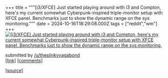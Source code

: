 +++
title = """[i3/XFCE] Just started playing around with i3 and Compton, here's my current somewhat Cyberpunk-inspired triple-monitor setup with XFCE panel. Benchmarks just to show the dynamic range on the sys monitoring."""
date = 2024-10-16T18:29:08.000Z
tags = ["reddit","wm"]
+++
[![[i3/XFCE] Just started playing around with i3 and Compton, here's my current somewhat Cyberpunk-inspired triple-monitor setup with XFCE panel. Benchmarks just to show the dynamic range on the sys monitoring. ](https://preview.redd.it/guv3jphgv5vd1.png?width=640&crop=smart&auto=webp&s=a71d5617bc5e564768d054a539ead83f15b33e45 "[i3/XFCE] Just started playing around with i3 and Compton, here's my current somewhat Cyberpunk-inspired triple-monitor setup with XFCE panel. Benchmarks just to show the dynamic range on the sys monitoring. ")](https://www.reddit.com/r/unixporn/comments/1g56fjw/i3xfce_just_started_playing_around_with_i3_and/)

submitted by [/u/theslinkyvagabond](https://www.reddit.com/user/theslinkyvagabond)  
[\[link\]](https://i.redd.it/guv3jphgv5vd1.png) [\[comments\]](https://www.reddit.com/r/unixporn/comments/1g56fjw/i3xfce_just_started_playing_around_with_i3_and/)

[[source]](https://www.reddit.com/r/unixporn/comments/1g56fjw/i3xfce_just_started_playing_around_with_i3_and/)
